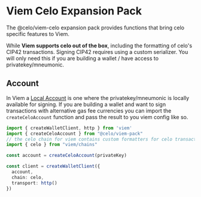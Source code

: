 
# Viem Celo Expansion Pack

The @celo/viem-celo expansion pack provides functions that bring celo specific features to Viem.

While **Viem supports celo out of the box**, including the formatting of celo's CIP42 transactions. Signing CIP42 requires using a custom serializer. You will only need this if you are building a wallet / have access to privatekey/mneumonic.

## Account

In Viem a [Local Account](/linktiviemdocs) is one where the privatekey/mneumonic is locally available for signing. If you are building a wallet and want to sign transactions with alternative gas fee currencies you can import the `createCeloAccount` function and pass the result to you viem config like so.

```ts
import { createWalletClient, http } from 'viem'
import { createCeloAccount } from "@celo/viem-pack"
// the celo chain for viem contains custom formatters for celo transactions and blocks.
import { celo } from "viem/chains"

const account = createCeloAccount(privateKey)

const client = createWalletClient({
  account,
  chain: celo,
  transport: http()
})

```
